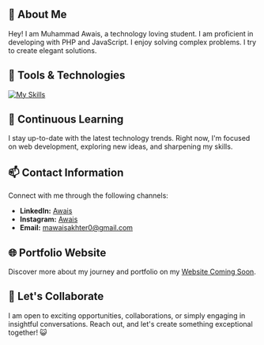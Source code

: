 
## 🌟 About Me

Hey! I am Muhammad Awais, a technology loving student. I am proficient in developing with PHP and JavaScript. I enjoy solving complex problems. I try to create elegant solutions.

## 🚀 Tools & Technologies

[![My Skills](https://skillicons.dev/icons?i=js,php,laravel,mysql,mongodb,nodejs,expressjs,react,tailwindcss,bootstrap,vscode,github&perline=4)](https://github.com/mawaisakhter)

## 🌱 Continuous Learning

I stay up-to-date with the latest technology trends. Right now, I'm focused on web development, exploring new ideas, and sharpening my skills.

## 📫 Contact Information

Connect with me through the following channels:

- **LinkedIn:** [Awais](https://www.linkedin.com/in/muhammad-awais-a0972726b/)
- **Instagram:** [Awais](instagram.com/mawaispunjabi)
- **Email:** [mawaisakhter0@gmail.com](mailto:mawaisakhter0@gmail.com)

## 🌐 Portfolio Website

Discover more about my journey and portfolio on my [Website Coming Soon](https://github.com/mawaisakhter/).

## 🤝 Let's Collaborate

I am open to exciting opportunities, collaborations, or simply engaging in insightful conversations. Reach out, and let's create something exceptional together! 😺 

